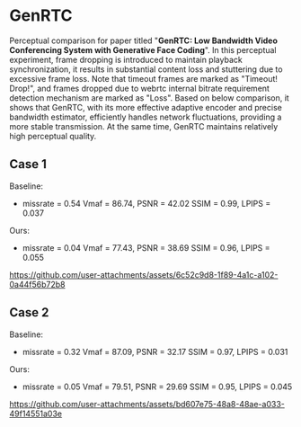 # GenRTC
Perceptual comparison for paper titled "**GenRTC: Low Bandwidth Video Conferencing System with Generative Face Coding**".
In this perceptual experiment, frame dropping is introduced to maintain playback synchronization, it results in substantial content loss and stuttering due to excessive frame loss. Note that timeout frames are marked as "Timeout! Drop!", and frames dropped due to webrtc internal bitrate requirement detection mechanism are marked as "Loss".
Based on below comparison, it shows that GenRTC, with its more effective adaptive encoder and precise bandwidth estimator, efficiently handles network fluctuations, providing a more stable transmission. At the same time, GenRTC maintains relatively high perceptual quality. 


## Case 1
Baseline:
- missrate = 0.54 Vmaf = 86.74, PSNR = 42.02 SSIM = 0.99, LPIPS = 0.037

Ours:
- missrate = 0.04 Vmaf = 77.43, PSNR = 38.69 SSIM = 0.96, LPIPS = 0.055

https://github.com/user-attachments/assets/6c52c9d8-1f89-4a1c-a102-0a44f56b72b8


## Case 2
Baseline:
- missrate = 0.32 Vmaf = 87.09, PSNR = 32.17 SSIM = 0.97, LPIPS = 0.031

Ours:
- missrate = 0.05 Vmaf = 79.51, PSNR = 29.69 SSIM = 0.95, LPIPS = 0.045

https://github.com/user-attachments/assets/bd607e75-48a8-48ae-a033-49f14551a03e
